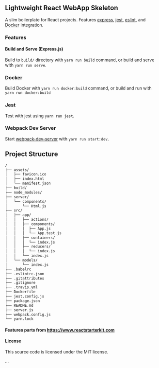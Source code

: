 ## Lightweight React WebApp Skeleton

A slim boilerplate for React projects. Features [express](https://github.com/expressjs/express), [jest](https://github.com/facebook/jest), [eslint](https://github.com/eslint/eslint), and [Docker](https://github.com/docker) integration.

### Features

#### Build and Serve (Express.js)

Build to `build/` directory with `yarn run build` command, or build and serve with `yarn run serve`.

### Docker

Build Docker with `yarn run docker:build` command, or build and run with `yarn run docker:build`

### Jest

Test with jest using `yarn run jest`.

### Webpack Dev Server

Start [webpack-dev-server]( https://github.com/webpack/webpack-dev-server ) with `yarn run start:dev`.

## Project Structure

```bash
/
├── assets/
│   ├── favicon.ico
│   ├── index.html
│   └── manifest.json
├── build/
├── node_modules/
├── server/
│   └── components/
│       └── Html.js
├── src/
│   ├── app/
│   │   ├── actions/
│   │   ├── components/
│   │   │  ├── App.js
│   │   │  └── App.test.js
│   │   ├── containers/
│   │   │  └── index.js
│   │   ├── reducers/
│   │   │  └── index.js
│   │   └── index.js
│   └── models/
│       └── index.js
├── .babelrc
├── .eslintrc.json
├── .gitattributes
├── .gitignore
├── .travis.yml
├── Dockerfile
├── jest.config.js
├── package.json
├── README.md
├── server.js
├── webpack.config.js
└── yarn.lock
```

#### Features parts from https://www.reactstarterkit.com

#### License

This source code is licensed under the MIT license.

...
